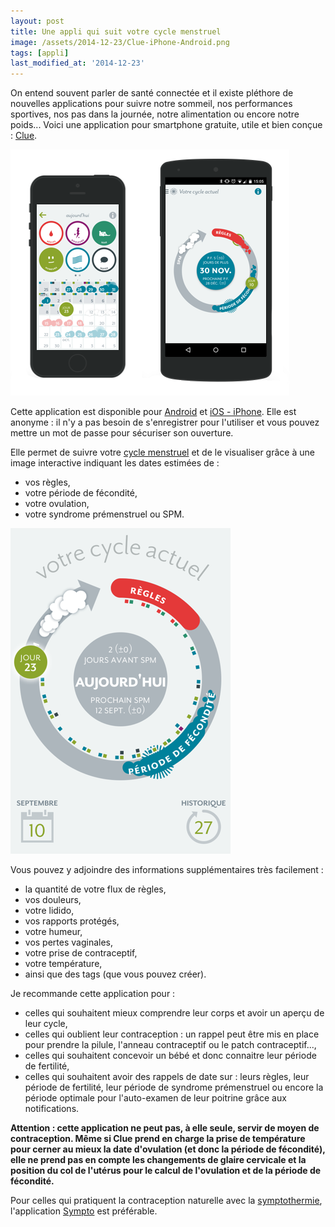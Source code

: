 ```yaml
---
layout: post
title: Une appli qui suit votre cycle menstruel
image: /assets/2014-12-23/Clue-iPhone-Android.png
tags: [appli]
last_modified_at: '2014-12-23'
---
```


On entend souvent parler de santé connectée et il existe pléthore de nouvelles applications pour suivre notre sommeil, nos performances sportives, nos pas dans la journée, notre alimentation ou encore notre poids...
Voici une application pour smartphone gratuite, utile et bien conçue : [Clue](http://www.helloclue.com/fr.html).

![Clue iPhone et Android](/assets/2014-12-23/Clue-iPhone-Android.png)

Cette application est disponible pour [Android](https://play.google.com/store/apps/details?id=com.clue.android) et [iOS - iPhone](https://itunes.apple.com/fr/app/clue-period-ovulation-tracker/id657189652). Elle est anonyme : il n'y a pas besoin de s'enregistrer pour l'utiliser et vous pouvez mettre un mot de passe pour sécuriser son ouverture.

Elle permet de suivre votre [cycle menstruel](http://fr.wikipedia.org/wiki/Cycle_menstruel) et de le visualiser grâce à une image interactive indiquant les dates estimées de :

- vos règles,
- votre période de fécondité,
- votre ovulation,
- votre syndrome prémenstruel ou SPM.

![Clue iPhone](/assets/2014-12-23/Clue-iPhone.png)

Vous pouvez y adjoindre des informations supplémentaires très facilement :

- la quantité de votre flux de règles,
- vos douleurs,
- votre lidido,
- vos rapports protégés,
- votre humeur,
- vos pertes vaginales,
- votre prise de contraceptif,
- votre température,
- ainsi que des tags (que vous pouvez créer).

Je recommande cette application pour :

- celles qui souhaitent mieux comprendre leur corps et avoir un aperçu de leur cycle,
- celles qui oublient leur contraception : un rappel peut être mis en place pour prendre la pilule, l'anneau contraceptif ou le patch contraceptif...,
- celles qui souhaitent concevoir un bébé et donc connaitre leur période de fertilité,
- celles qui souhaitent avoir des rappels de date sur : leurs règles, leur période de fertilité, leur période de syndrome prémenstruel ou encore la période optimale pour l'auto-examen de leur poitrine grâce aux notifications.

**Attention : cette application ne peut pas, à elle seule, servir de moyen de contraception. Même si Clue prend en charge la prise de température pour cerner au mieux la date d'ovulation (et donc la période de fécondité), elle ne prend pas en compte les changements de glaire cervicale et la position du col de l'utérus pour le calcul de l'ovulation et de la période de fécondité.**

Pour celles qui pratiquent la contraception naturelle avec la [symptothermie](http://sympto.org/manual_fr.html), l'application [Sympto](https://itunes.apple.com/fr/app/old-nfp-sympto/id314390423?mt=8) est préférable.
